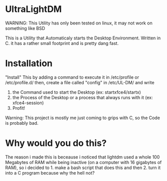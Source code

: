 # UltraLightDM
WARNING: This Utility has only been tested on linux, it may not work on something like BSD

This is a Utility that Automaticaly starts the Desktop Environment. Written in C. it has a rather small footprint and is pretty dang fast.

# Installation
"Install" This by adding a command to execute it in /etc/profile or /etc/profile.d/
then, create a file called "config" in /etc/UL-DM/ and write
1. the Command used to start the Desktop (ex: startxfce4/startx)
2. the Process of the Desktop or a process that always runs with it (ex: xfce4-session)
3. Profit!



Warning: This project is mostly me just coming to grips with C, so the Code is probably bad.

# Why would you do this?
The reason i made this is beceause i noticed that lightdm used a whole 100 Megabytes of RAM while being inactive (on a computer with 16 gigabytes of RAM), so i decided to 1. make a bash script that does this and then 2. turn it into a C program because why the hell not?
